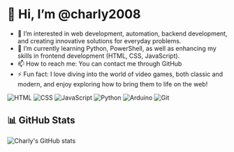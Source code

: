 # 👋 Hi, I’m @charly2008

- 👀 I’m interested in web development, automation, backend development, and creating innovative solutions for everyday problems.
- 🌱 I’m currently learning Python, PowerShell, as well as enhancing my skills in frontend development (HTML, CSS, JavaScript).
- 📫 How to reach me: You can contact me through GitHub
- ⚡ Fun fact: I love diving into the world of video games, both classic and modern, and enjoy exploring how to bring them to life on the web!

  
![HTML](https://img.shields.io/badge/HTML5-E34F26?style=for-the-badge&logo=html5&logoColor=white)
![CSS](https://img.shields.io/badge/CSS3-1572B6?style=for-the-badge&logo=css3&logoColor=white)
![JavaScript](https://img.shields.io/badge/JavaScript-F7DF1E?style=for-the-badge&logo=javascript&logoColor=black)
![Python](https://img.shields.io/badge/Python-3776AB?style=for-the-badge&logo=python&logoColor=white)
![Arduino](https://img.shields.io/badge/Arduino-00979D?style=for-the-badge&logo=arduino&logoColor=white)
![Git](https://img.shields.io/badge/Git-F05032?style=for-the-badge&logo=git&logoColor=white)

## 📊 GitHub Stats

![Charly's GitHub stats](https://github-readme-stats.vercel.app/api?username=soy-charly&show_icons=true&theme=dark)

